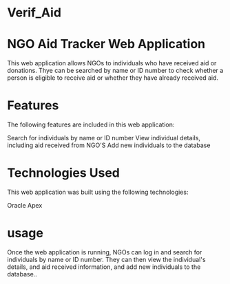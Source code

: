 # Verif_Aid
# NGO Aid Tracker Web Application

This web application allows NGOs to individuals who have received aid or donations. Thye can be searched by name or ID number to check whether a person is eligible to receive aid or whether they have already received aid.

# Features
The following features are included in this web application:

Search for individuals by name or ID number
View individual details, including aid received from NGO'S
Add new individuals to the database

# Technologies Used
This web application was built using the following technologies:

Oracle Apex

# usage
Once the web application is running, NGOs can log in and search for individuals by name or ID number. They can then view the individual's details, and aid received information, and add new individuals to the database..
